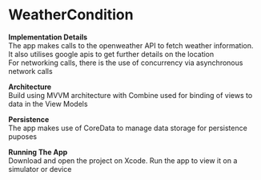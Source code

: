 <h1>WeatherCondition</h1>

**Implementation Details**
<br/>The app makes calls to the openweather API to fetch weather information. 
<br/>It also utilises google apis to get further details on the location
<br/>For networking calls, there is the use of concurrency via asynchronous network calls

**Architecture**
<br/> Build using MVVM architecture with Combine used for binding of views to data in the View Models

**Persistence**
<br/>The app makes use of CoreData to manage data storage for persistence puposes

**Running The App**
<br/>Download and open the project on Xcode. Run the app to view it on a simulator or device

